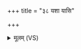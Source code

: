 +++
title = "३८ यशा यासि"

+++
<details><summary>मूलम् (VS)</summary>

य॒शा या॑सि प्र॒दिशो॒ दिश॑श्च य॒शाः प॑शू॒नामु॒त च॑र्षणी॒नाम्। य॒शाः पृ॑थि॒व्या अदि॑त्या उ॒पस्थे॒ऽहं भू॑यासं सवि॒तेव॒ चारुः॑ ॥
</details>
